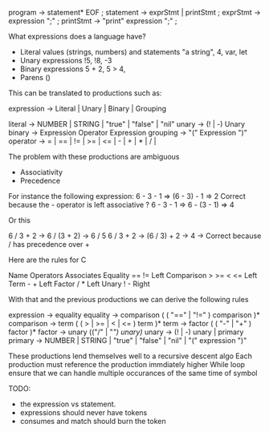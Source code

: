program        → statement* EOF ;
statement      → exprStmt | printStmt ;
exprStmt       → expression ";" ;
printStmt      → "print" expression ";" ;

What expressions does a language have?

- Literal values (strings, numbers) and statements
"a string", 4, var, let
- Unary expressions
!5, !8, -3
- Binary expressions
5 + 2, 5 > 4,
- Parens
()

This can be translated to productions such as:

expression -> Literal | Unary | Binary | Grouping

literal  -> NUMBER | STRING | "true" | "false" | "nil"
unary    -> (! | -) Unary
binary   -> Expression Operator Expression
grouping -> "(" Expression ")"
operator -> = | == | != | >= | <= | - | + | * | / | 

The problem with these productions are ambiguous 
- Associativity
- Precedence

For instance the following expression:
6 - 3 - 1 => (6 - 3) - 1  => 2  Correct because the - operator is left associative ?
6 - 3 - 1 => 6 - (3 - 1)  => 4

Or this

6 / 3 + 2 -> 6 / (3 + 2) -> 6 / 5
6 / 3 + 2 -> (6 / 3) + 2 -> 4 -> Correct because / has precedence over + 

Here are the rules for C

Name	       Operators	  Associates
Equality	     == !=	      Left
Comparison	  > >= < <=	    Left
Term	          - +	        Left
Factor	       / *	        Left
Unary	         ! -	        Right


With that and the previous productions we can derive the following rules

expression -> equality
equality   -> comparison ( ( "==" | "!=" ) comparison )*
comparison -> term ( ( > | >= | < | <= ) term )*
term       -> factor ( ( "-" | "+" ) factor )*
factor     -> unary (("/" | "*") unary)*
unary      -> (! | -) unary | primary
primary    -> NUMBER | STRING | "true" | "false" | "nil" | "(" expression ")"

These productions lend themselves well to a recursive descent algo
Each production must reference the production immdiately higher
While loop ensure that we can handle multiple occurances of the same time of symbol

TODO:
- the expression vs statement. 
- expressions should never have tokens
- consumes and match should burn the token